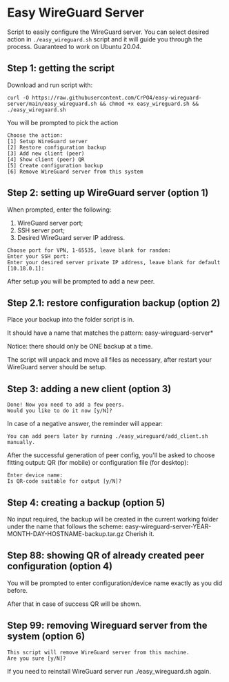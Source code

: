 # Easy WireGuard Server
Script to easily configure the WireGuard server. You can select desired action in `./easy_wireguard.sh` script and it will guide you through the process.
Guaranteed to work on Ubuntu 20.04.

## Step 1: getting the script
Download and run script with:
```
curl -O https://raw.githubusercontent.com/CrPO4/easy-wireguard-server/main/easy_wireguard.sh && chmod +x easy_wireguard.sh && ./easy_wireguard.sh
```

You will be prompted to pick the action
```
Choose the action:
[1] Setup WireGuard server
[2] Restore configuration backup
[3] Add new client (peer)
[4] Show client (peer) QR
[5] Create configuration backup
[6] Remove WireGuard server from this system
```

## Step 2: setting up WireGuard server (option 1)
When prompted, enter the following:
1. WireGuard server port;
2. SSH server port;
3. Desired WireGuard server IP address.
```
Choose port for VPN, 1-65535, leave blank for random:
Enter your SSH port:
Enter your desired server private IP address, leave blank for default [10.18.0.1]:
```
After setup you will be prompted to add a new peer. 

## Step 2.1: restore configuration backup (option 2)
Place your backup into the folder script is in.

It should have a name that matches the pattern: easy-wireguard-server*

Notice: there should only be ONE backup at a time.

The script will unpack and move all files as necessary, after restart your WireGuard server should be setup.

## Step 3: adding a new client (option 3)
```
Done! Now you need to add a few peers.
Would you like to do it now [y/N]?
```
In case of a negative answer, the reminder will appear:
```
You can add peers later by running ./easy_wireguard/add_client.sh manually.
```

After the successful generation of peer config, you'll be asked to choose fitting output: QR (for mobile) or configuration file (for desktop):
```
Enter device name: 
Is QR-code suitable for output [y/N]?
```

## Step 4: creating a backup (option 5)
No input required, the backup will be created in the current working folder under the name that follows the scheme:
easy-wireguard-server-YEAR-MONTH-DAY-HOSTNAME-backup.tar.gz
Cherish it.

## Step 88: showing QR of already created peer configuration (option 4)
You will be prompted to enter configuration/device name exactly as you did before.

After that in case of success QR will be shown.

## Step 99: removing Wireguard server from the system (option 6)

```
This script will remove WireGuard server from this machine.
Are you sure [y/N]?
```

If you need to reinstall WireGuard server run ./easy_wireguard.sh again.
